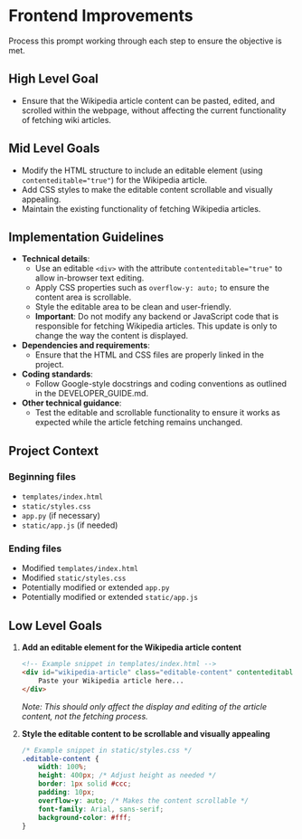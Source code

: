 # Frontend Improvements
Process this prompt working through each step to ensure the objective is met.

## High Level Goal

- Ensure that the Wikipedia article content can be pasted, edited, and scrolled within the webpage, without affecting the current functionality of fetching wiki articles.

## Mid Level Goals

- Modify the HTML structure to include an editable element (using `contenteditable="true"`) for the Wikipedia article.
- Add CSS styles to make the editable content scrollable and visually appealing.
- Maintain the existing functionality of fetching Wikipedia articles.

## Implementation Guidelines
- **Technical details**:
  - Use an editable `<div>` with the attribute `contenteditable="true"` to allow in-browser text editing.
  - Apply CSS properties such as `overflow-y: auto;` to ensure the content area is scrollable.
  - Style the editable area to be clean and user-friendly.
  - **Important**: Do not modify any backend or JavaScript code that is responsible for fetching Wikipedia articles. This update is only to change the way the content is displayed.
- **Dependencies and requirements**:
  - Ensure that the HTML and CSS files are properly linked in the project.
- **Coding standards**:
  - Follow Google-style docstrings and coding conventions as outlined in the DEVELOPER_GUIDE.md.
- **Other technical guidance**:
  - Test the editable and scrollable functionality to ensure it works as expected while the article fetching remains unchanged.

## Project Context

### Beginning files
- `templates/index.html`
- `static/styles.css`
- `app.py` (if necessary)
- `static/app.js` (if needed)

### Ending files
- Modified `templates/index.html`
- Modified `static/styles.css`
- Potentially modified or extended `app.py`
- Potentially modified or extended `static/app.js`

## Low Level Goals

1. **Add an editable element for the Wikipedia article content**
   ```html
   <!-- Example snippet in templates/index.html -->
   <div id="wikipedia-article" class="editable-content" contenteditable="true">
       Paste your Wikipedia article here...
   </div>
   ```
   *Note: This should only affect the display and editing of the article content, not the fetching process.*

2. **Style the editable content to be scrollable and visually appealing**
   ```css
   /* Example snippet in static/styles.css */
   .editable-content {
       width: 100%;
       height: 400px; /* Adjust height as needed */
       border: 1px solid #ccc;
       padding: 10px;
       overflow-y: auto; /* Makes the content scrollable */
       font-family: Arial, sans-serif;
       background-color: #fff;
   }
   ```